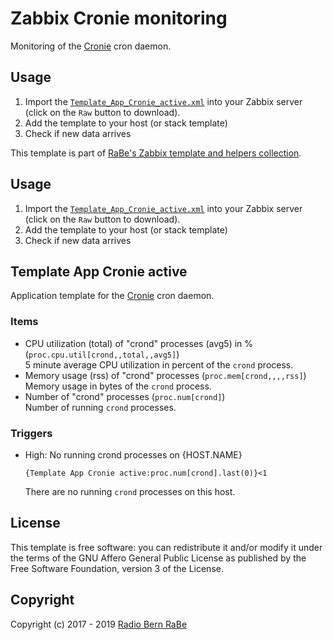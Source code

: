 # Zabbix Cronie monitoring
Monitoring of the [Cronie](https://github.com/cronie-crond/cronie) cron daemon.

## Usage
1. Import the
   [`Template_App_Cronie_active.xml`](Template_App_Cronie_active.xml)
   into your Zabbix server (click on the `Raw` button to download).
2. Add the template to your host (or stack template)
3. Check if new data arrives

This template is part of [RaBe's Zabbix template and helpers
collection](https://github.com/radiorabe/rabe-zabbix).

## Usage

1. Import the [`Template_App_Cronie_active.xml`](Template_App_Cronie_active.xml)
   into your Zabbix server (click on the `Raw` button to download).
2. Add the template to your host (or stack template)
3. Check if new data arrives

## Template App Cronie active
Application template for the [Cronie](https://github.com/cronie-crond/cronie) cron daemon.
### Items
* CPU utilization (total) of "crond" processes (avg5) in % (`proc.cpu.util[crond,,total,,avg5]`)  
  5 minute average CPU utilization in percent of the `crond` process.
* Memory usage (rss) of "crond" processes (`proc.mem[crond,,,,rss]`)  
  Memory usage in bytes of the `crond` process.
* Number of "crond" processes (`proc.num[crond]`)  
  Number of running `crond` processes.
### Triggers
* High: No running crond processes on {HOST.NAME}
  ```
  {Template App Cronie active:proc.num[crond].last(0)}<1
  ```
  There are no running `crond` processes on this host.

## License
This template is free software: you can redistribute it and/or modify it under
the terms of the GNU Affero General Public License as published by the Free
Software Foundation, version 3 of the License.

## Copyright
Copyright (c) 2017 - 2019 [Radio Bern RaBe](http://www.rabe.ch)
